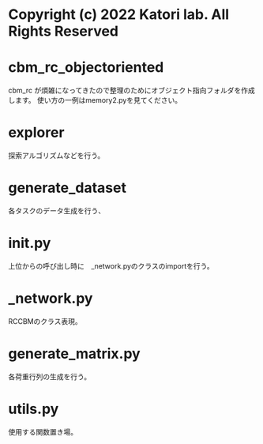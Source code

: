 # Copyright (c) 2022 Katori lab. All Rights Reserved

# cbm_rc_objectoriented

cbm_rc が煩雑になってきたので整理のためにオブジェクト指向フォルダを作成します。
使い方の一例はmemory2.pyを見てください。

# explorer
探索アルゴリズムなどを行う。
# generate_dataset
各タスクのデータ生成を行う、
# __init__.py
上位からの呼び出し時に　_network.pyのクラスのimportを行う。
# _network.py
RCCBMのクラス表現。
# generate_matrix.py
各荷重行列の生成を行う。
# utils.py
使用する関数置き場。


